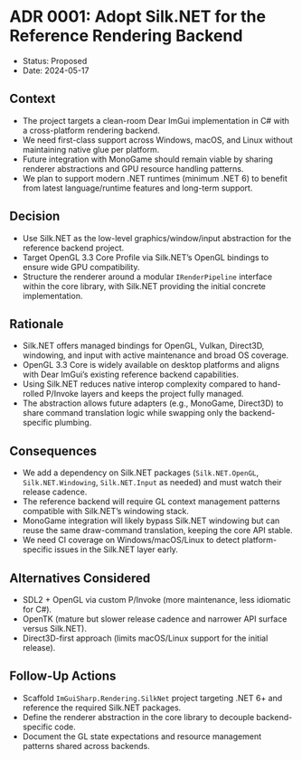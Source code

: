 # ADR 0001: Adopt Silk.NET for the Reference Rendering Backend

- Status: Proposed
- Date: 2024-05-17

## Context
- The project targets a clean-room Dear ImGui implementation in C# with a cross-platform rendering backend.
- We need first-class support across Windows, macOS, and Linux without maintaining native glue per platform.
- Future integration with MonoGame should remain viable by sharing renderer abstractions and GPU resource handling patterns.
- We plan to support modern .NET runtimes (minimum .NET 6) to benefit from latest language/runtime features and long-term support.

## Decision
- Use Silk.NET as the low-level graphics/window/input abstraction for the reference backend project.
- Target OpenGL 3.3 Core Profile via Silk.NET’s OpenGL bindings to ensure wide GPU compatibility.
- Structure the renderer around a modular `IRenderPipeline` interface within the core library, with Silk.NET providing the initial concrete implementation.

## Rationale
- Silk.NET offers managed bindings for OpenGL, Vulkan, Direct3D, windowing, and input with active maintenance and broad OS coverage.
- OpenGL 3.3 Core is widely available on desktop platforms and aligns with Dear ImGui’s existing reference backend capabilities.
- Using Silk.NET reduces native interop complexity compared to hand-rolled P/Invoke layers and keeps the project fully managed.
- The abstraction allows future adapters (e.g., MonoGame, Direct3D) to share command translation logic while swapping only the backend-specific plumbing.

## Consequences
- We add a dependency on Silk.NET packages (`Silk.NET.OpenGL`, `Silk.NET.Windowing`, `Silk.NET.Input` as needed) and must watch their release cadence.
- The reference backend will require GL context management patterns compatible with Silk.NET’s windowing stack.
- MonoGame integration will likely bypass Silk.NET windowing but can reuse the same draw-command translation, keeping the core API stable.
- We need CI coverage on Windows/macOS/Linux to detect platform-specific issues in the Silk.NET layer early.

## Alternatives Considered
- SDL2 + OpenGL via custom P/Invoke (more maintenance, less idiomatic for C#).
- OpenTK (mature but slower release cadence and narrower API surface versus Silk.NET).
- Direct3D-first approach (limits macOS/Linux support for the initial release).

## Follow-Up Actions
- Scaffold `ImGuiSharp.Rendering.SilkNet` project targeting .NET 6+ and reference the required Silk.NET packages.
- Define the renderer abstraction in the core library to decouple backend-specific code.
- Document the GL state expectations and resource management patterns shared across backends.
